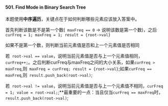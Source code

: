 #### 501. Find Mode in Binary Search Tree

本题使用**中序遍历**，关键点在于如何判断哪些元素应该放入答案中。

首先判断该数是不是第一个数(``` maxFreq == 0``` -> 说明该数是第一个数)，之后```curFreq = 1; maxFreq = 1; result = {root->val}```

如果不是第一个数，则判断当前元素值是否和上一个元素值是否相同

若``` root->val == value```，说明当前元素值是否与上一个元素值相同，```curFreq++;```。之后判断curFreq与maxFreq之间的大小关系，如果```curFreq > maxFreq```,则``` maxFreq = curFreq; result = {root->val}```;如果```curFreq == maxFreq```,则``` result.push_back(root->val)```;

若``` root->val != value```，说明当前元素值是否与上一个元素值不相同，```curFreq = 1; value = root->val;```;**最重要的一点：当且仅当```curFreq == maxFreq```时，``` result.push_back(root->val)```;
